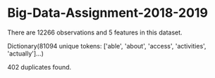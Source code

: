 # Big-Data-Assignment-2018-2019

There are 12266 observations and 5 features in this dataset. 

Dictionary(81094 unique tokens: ['able', 'about', 'access', 'activities', 'actually']...)

402 duplicates found.